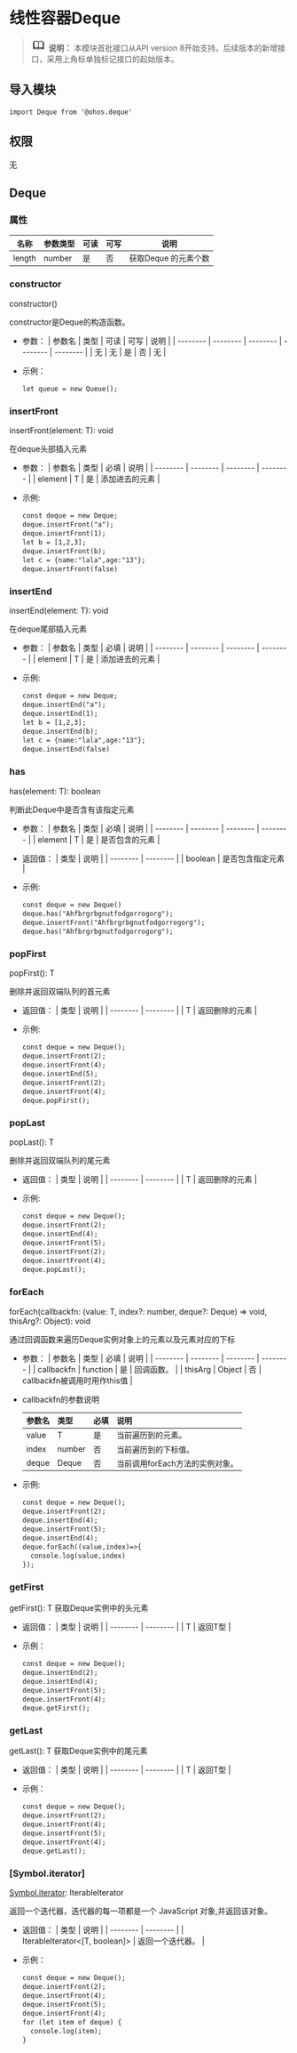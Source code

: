 # 线性容器Deque

> ![icon-note.gif](public_sys-resources/icon-note.gif) **说明：**
> 本模块首批接口从API version 8开始支持。后续版本的新增接口，采用上角标单独标记接口的起始版本。


## 导入模块

```
import Deque from '@ohos.deque'  
```


## 权限

无


## Deque


### 属性

| 名称 | 参数类型 | 可读 | 可写 | 说明 |
| -------- | -------- | -------- | -------- | -------- |
| length | number | 是 | 否 | 获取Deque&nbsp;的元素个数 |


### constructor

constructor() 

constructor是Deque的构造函数。


- 参数：
  | 参数名 | 类型 | 可读 | 可写 | 说明 |
  | -------- | -------- | -------- | -------- | -------- |
  | 无 | 无 | 是 | 否 | 无 |

- 示例：
  ```
  let queue = new Queue();
  ```


### insertFront

insertFront(element: T): void 

在deque头部插入元素

- 参数：
  | 参数名 | 类型 | 必填 | 说明 |
  | -------- | -------- | -------- | -------- |
  | element | T | 是 | 添加进去的元素 |

- 示例:
  ```
  const deque = new Deque;
  deque.insertFront("a");
  deque.insertFront(1);
  let b = [1,2,3];
  deque.insertFront(b);
  let c = {name:"lala",age:"13"};
  deque.insertFront(false)
  ```
### insertEnd

insertEnd(element: T): void 

在deque尾部插入元素

- 参数：
  | 参数名 | 类型 | 必填 | 说明 |
  | -------- | -------- | -------- | -------- |
  | element | T | 是 | 添加进去的元素 |

- 示例:
  ```
  const deque = new Deque;
  deque.insertEnd("a");
  deque.insertEnd(1);
  let b = [1,2,3];
  deque.insertEnd(b);
  let c = {name:"lala",age:"13"};
  deque.insertEnd(false)
  ```
### has

has(element: T): boolean

判断此Deque中是否含有该指定元素

- 参数：
  | 参数名 | 类型 | 必填 | 说明 |
  | -------- | -------- | -------- | -------- |
  | element | T | 是 | 是否包含的元素 |

- 返回值：
  | 类型 | 说明 |
  | -------- | -------- |
  | boolean | 是否包含指定元素 |

- 示例:
  ```
  const deque = new Deque()
  deque.has("Ahfbrgrbgnutfodgorrogorg");
  deque.insertFront("Ahfbrgrbgnutfodgorrogorg");
  deque.has("Ahfbrgrbgnutfodgorrogorg");

  ```
### popFirst

popFirst(): T

删除并返回双端队列的首元素

- 返回值：
  | 类型 | 说明 |
  | -------- | -------- |
  | T | 返回删除的元素 |

- 示例:
  ```
  const deque = new Deque();
  deque.insertFront(2);
  deque.insertFront(4);
  deque.insertEnd(5);
  deque.insertFront(2);
  deque.insertFront(4);
  deque.popFirst();

  ```
### popLast

popLast(): T

删除并返回双端队列的尾元素

- 返回值：
  | 类型 | 说明 |
  | -------- | -------- |
  | T | 返回删除的元素 |

- 示例:
  ```
  const deque = new Deque();
  deque.insertFront(2);
  deque.insertEnd(4);
  deque.insertFront(5);
  deque.insertFront(2);
  deque.insertFront(4);
  deque.popLast();

  ```

### forEach
forEach(callbackfn: (value: T, index?: number, deque?: Deque<T>) => void,
thisArg?: Object): void 

通过回调函数来遍历Deque实例对象上的元素以及元素对应的下标

- 参数：
  | 参数名 | 类型 | 必填 | 说明 |
  | -------- | -------- | -------- | -------- |
  | callbackfn | function | 是 | 回调函数。 |
  | thisArg | Object | 否 | callbackfn被调用时用作this值 |

- callbackfn的参数说明
  
  | 参数名 | 类型 | 必填 | 说明 |
  | -------- | -------- | -------- | -------- |
  | value | T | 是 | 当前遍历到的元素。 |
  | index | number | 否 | 当前遍历到的下标值。 |
  | deque | Deque<T> | 否 | 当前调用forEach方法的实例对象。 |

- 示例:
  ```
  const deque = new Deque();
  deque.insertFront(2);
  deque.insertEnd(4);
  deque.insertFront(5);
  deque.insertEnd(4);
  deque.forEach((value,index)=>{
    console.log(value,index)
  });

  ```

### getFirst

getFirst(): T
获取Deque实例中的头元素

- 返回值：
  | 类型 | 说明 |
  | -------- | -------- |
  | T | 返回T型 |


- 示例：
  ```
  const deque = new Deque();
  deque.insertEnd(2);
  deque.insertEnd(4);
  deque.insertFront(5);
  deque.insertFront(4);
  deque.getFirst();
  ```
### getLast

getLast(): T 
获取Deque实例中的尾元素

- 返回值：
  | 类型 | 说明 |
  | -------- | -------- |
  | T | 返回T型 |


- 示例：
  ```
  const deque = new Deque();
  deque.insertFront(2);
  deque.insertFront(4);
  deque.insertFront(5);
  deque.insertFront(4);
  deque.getLast();
  ```

### [Symbol.iterator]

[Symbol.iterator](): IterableIterator<T>


返回一个迭代器，迭代器的每一项都是一个 JavaScript 对象,并返回该对象。


- 返回值：
  | 类型 | 说明 |
  | -------- | -------- |
  | IterableIterator&lt;[T,&nbsp;boolean]&gt; | 返回一个迭代器。 |


- 示例：
  ```
  const deque = new Deque();
  deque.insertFront(2);
  deque.insertFront(4);
  deque.insertFront(5);
  deque.insertFront(4);
  for (let item of deque) { 
    console.log(item); 
  } 
  ```